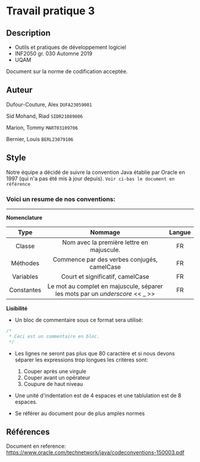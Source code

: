 # Travail pratique 3

## Description
   
   * Outils et pratiques de développement logiciel
   * INF2050 gr. 030 Automne 2019
   * UQAM

   Document sur la norme de codification acceptée. 

## Auteur

   Dufour-Couture, Alex `DUFA23059001`

   Sid Mohand, Riad `SIDR21089806`

   Marion, Tommy `MART03109706`

   Bernier, Louis `BERL23079106`

## Style

Notre équipe a décidé de suivre la convention Java établie par Oracle en 1997 (qui n'a pas été mis à jour depuis). `Voir ci-bas le document en référence`
  

### Voici un resume de nos conventions:
<hr>


**Nomenclature**


| Type|Nommage|Langue|
|:----:|:--------------------------------------------------------------:|:----:|
|Classe	|Nom avec la première lettre en majuscule.| FR	|
|Méthodes|Commence par des verbes conjugés, camelCase| FR	|
|Variables| Court et significatif, camelCase| FR	|
|Constantes| Le mot au complet en majuscule, séparer les mots par un _underscore_ << _ >>| FR |


**Lisibilité**

* Un bloc de commentaire sous ce format sera utilisé:


```java
/*
 * Ceci est un commentaire en bloc.
 */
```

* Les lignes ne seront pas plus que 80 caractère et si nous devons séparer les expressions trop longues les critères sont:
	1. Couper après une virgule
	2. Couper avant un opérateur
	3. Coupure de haut niveau


* Une unité d'indentation est de 4 espaces et une tablulation est de 8 espaces.

* Se référer au document pour de plus amples normes


## Références

  Document en reference: https://www.oracle.com/technetwork/java/codeconventions-150003.pdf


